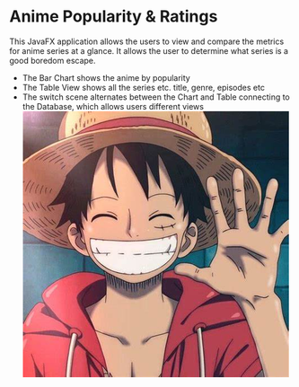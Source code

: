 <h1>Anime Popularity & Ratings</h1>

<p>This JavaFX application allows the users to view and compare the metrics for anime series at a glance.
It allows the user to determine what series is a good boredom escape.</p>

- The Bar Chart shows the anime by popularity
- The Table View shows all the series etc. title, genre, episodes etc
- The switch scene alternates between the Chart and Table connecting to the Database, which allows users different views
![anime2-icon.jpg](src/main/resources/images/anime2-icon.jpg)